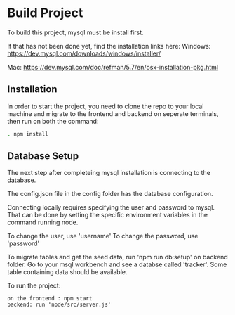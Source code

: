 # Build Project

To build this project, mysql must be install first.

If that has not been done yet, find the installation links here:
Windows: https://dev.mysql.com/downloads/windows/installer/

Mac: https://dev.mysql.com/doc/refman/5.7/en/osx-installation-pkg.html

## Installation

In order to start the project, you need to clone the repo to your local machine and migrate to the frontend and backend on seperate terminals, then run on both the command:
```bash
. npm install 
```

## Database Setup

The next step after completeing mysql installation is connecting to the database.

The config.json file in the config folder has the database configuration.

Connecting locally requires specifying the user and password to mysql. That can be done by setting the specific environment variables in the command running node.

To change the user, use 'username' To change the password, use 'password'

To migrate tables and get the seed data, run 'npm run db:setup' on backend folder. Go to your msql workbench and see a databse called 'tracker'. Some table containing data should be available.

To run the project:
```
on the frontend : npm start
backend: run 'node/src/server.js'
```